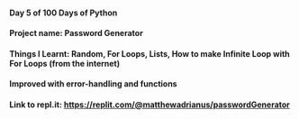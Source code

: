 #### Day 5 of 100 Days of Python
#### Project name: Password Generator
#### Things I Learnt: Random, For Loops, Lists, How to make Infinite Loop with For Loops (from the internet)

#### Improved with error-handling and functions
#### Link to repl.it: https://replit.com/@matthewadrianus/passwordGenerator